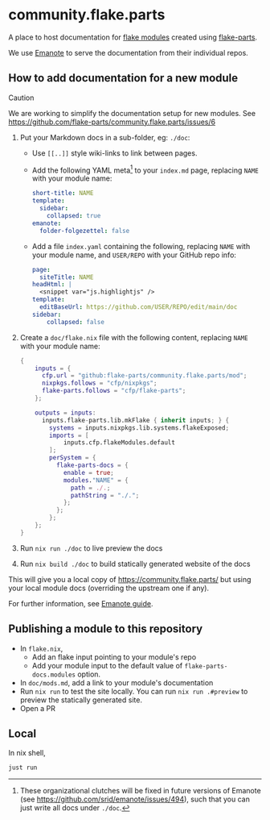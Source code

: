 # community.flake.parts

A place to host documentation for [flake modules](/modules) created using [flake-parts](https://flake.parts/).

We use [Emanote](https://emanote.srid.ca/) to serve the documentation from their individual repos.

## How to add documentation for a new module

>[!CAUTION] 
> We are working to simplify the documentation setup for new modules. See https://github.com/flake-parts/community.flake.parts/issues/6

1. Put your Markdown docs in a sub-folder, eg: `./doc`:
    - Use `[[..]]` style wiki-links to link between pages.
    - Add the following YAML meta[^imp] to your `index.md` page, replacing `NAME` with your module name:
        
        ```yaml
        short-title: NAME
        template:
          sidebar:
            collapsed: true
        emanote:
          folder-folgezettel: false
        ```
    - Add a file `index.yaml` containing the following, replacing `NAME` with your module name, and `USER/REPO` with your GitHub repo info:
        ```yaml
        page:
          siteTitle: NAME
        headHtml: |
          <snippet var="js.highlightjs" />
        template:
          editBaseUrl: https://github.com/USER/REPO/edit/main/doc
        sidebar:
            collapsed: false
        ```
1. Create a `doc/flake.nix` file with the following content, replacing `NAME` with your module name:

    ```nix
    {
        inputs = {
          cfp.url = "github:flake-parts/community.flake.parts/mod";
          nixpkgs.follows = "cfp/nixpkgs";
          flake-parts.follows = "cfp/flake-parts";
        };

        outputs = inputs:
          inputs.flake-parts.lib.mkFlake { inherit inputs; } {
            systems = inputs.nixpkgs.lib.systems.flakeExposed;
            imports = [
                inputs.cfp.flakeModules.default
            ];
            perSystem = {
              flake-parts-docs = {
                enable = true;
                modules."NAME" = {
                  path = ./.;
                  pathString = "./.";
                };
              };
            };
        };
    }
    ```
1. Run `nix run ./doc` to live preview the docs
1. Run `nix build ./doc` to build statically generated website of the docs

This will give you a local copy of <https://community.flake.parts/> but using your local module docs (overriding the upstream one if any).

[^imp]: These organizational clutches will be fixed in future versions of Emanote (see https://github.com/srid/emanote/issues/494), such that you can just write all docs under `./doc`.

For further information, see [Emanote guide](https://emanote.srid.ca/guide).


## Publishing a module to this repository

- In `flake.nix`,
  - Add an flake input pointing to your module's repo
  - Add your module input to the default value of `flake-parts-docs.modules` option.
- In `doc/mods.md`, add a link to your module's documentation
- Run `nix run` to test the site locally. You can run `nix run .#preview` to preview the statically generated site.
- Open a PR

## Local

In nix shell,

```bash
just run
```
